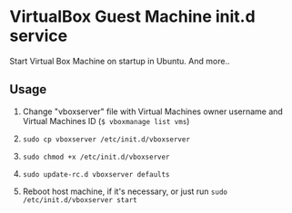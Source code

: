 # VirtualBox Guest Machine init.d service

Start Virtual Box Machine on startup in Ubuntu. And more..

## Usage

1) Change "vboxserver" file with Virtual Machines owner username and Virtual Machines ID (`$ vboxmanage list vms`)

2) `sudo cp vboxserver /etc/init.d/vboxserver`

3) `sudo chmod +x /etc/init.d/vboxserver`

4) `sudo update-rc.d vboxserver defaults`

5) Reboot host machine, if it's necessary, or just run `sudo /etc/init.d/vboxserver start`
